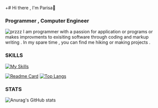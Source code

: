 +# Hi there , I'm Parisa👋
### Programmer , Computer Engineer
![przzz](https://github.com/ParisaRoozgarian/ParisaRoozgarian/assets/107187797/76fd6344-c6b5-457c-a18c-daec2a494f64)
I am programmer with a passion for application or programs or makes improvments to exisiting software through coding and markup writing . In my spare time , you can find me hiking or making projects .

### SKILLS 
[![My Skills](https://skillicons.dev/icons?i=cs,linkedin,py,visualstudio,matlab)](https://skillicons.dev)

[![Readme Card](https://github-readme-stats.vercel.app/api/pin/?username=ParisaRoozgarian&repo=GradeRegistration-UnitSelectionSystem)](https://github.com/ParisaRoozgarian/GradeRegistration-UnitSelectionSystem)
[![Top Langs](https://github-readme-stats.vercel.app/api/top-langs/?username=ParisaRoozgarian&hide_progress=true)](https://github.com/ParisaRoozgarian/github-readme-stats)

### STATS
![Anurag's GitHub stats](https://github-readme-stats.vercel.app/api?username=ParisaRoozgarian&show_icons=true&theme=dracula)


